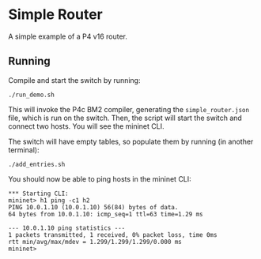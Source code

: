 # Simple Router
A simple example of a P4 v16 router.

## Running

Compile and start the switch by running:

    ./run_demo.sh

This will invoke the P4c BM2 compiler, generating the `simple_router.json` file, which is run on the switch. Then, the script will start the switch and connect two hosts. You will see the mininet CLI.

The switch will have empty tables, so populate them by running (in another terminal):

    ./add_entries.sh

You should now be able to ping hosts in the mininet CLI:

    *** Starting CLI:
    mininet> h1 ping -c1 h2
    PING 10.0.1.10 (10.0.1.10) 56(84) bytes of data.
    64 bytes from 10.0.1.10: icmp_seq=1 ttl=63 time=1.29 ms
    
    --- 10.0.1.10 ping statistics ---
    1 packets transmitted, 1 received, 0% packet loss, time 0ms
    rtt min/avg/max/mdev = 1.299/1.299/1.299/0.000 ms
    mininet> 
